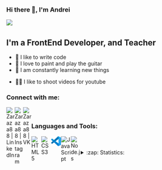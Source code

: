 ### Hi there 👋, I'm Andrei

![](https://komarev.com/ghpvc/?username=VladKalachev)

## I'm a FrontEnd Developer, and Teacher
- 💪 I like to write code
- 🎉 I love to paint and play the guitar
- 🥅 I am constantly learning new things
<!-- - ⚡ I love writing an article for https://webtricks-master.ru/ -->
- 🤹🏽 I like to shoot videos for youtube 

### Connect with me:


[<img align="left" alt="Zaraza88 | LinkedIn" width="22px" src="https://img.icons8.com/glyph-neue/452/linkedin.png" />][linkedin]
[<img align="left" alt="Zaraza88 | Instagram" width="22px" src="https://img.icons8.com/ios-filled/452/instagram.png" />][instagram]
[<img align="left" alt="Zaraza88 | VK" width="22px" src="https://img.icons8.com/ios-filled/452/telegram-app.png" />][telegram]



<br />

### Languages and Tools:
<!-- 
<img align="left" alt="React" width="26px" src="https://img.icons8.com/external-soft-fill-juicy-fish/452/external-api-software-development-soft-fill-soft-fill-juicy-fish.png" /> -->
<img align="left" alt="HTML5" width="26px" src="https://img.icons8.com/external-soft-fill-juicy-fish/452/external-sql-coding-and-development-soft-fill-soft-fill-juicy-fish.png" />
<img align="left" alt="CSS3" width="26px" src="https://img.icons8.com/external-soft-fill-juicy-fish/452/external-api-microservices-soft-fill-soft-fill-juicy-fish-4.png" />
<!-- <img align="left" alt="Sass" width="26px" src="https://img.icons8.com/cotton/452/api.png" /> -->
<img align="left" alt="Visual Studio Code" width="26px" src="https://raw.githubusercontent.com/github/explore/80688e429a7d4ef2fca1e82350fe8e3517d3494d/topics/visual-studio-code/visual-studio-code.png" />
<img align="left" alt="JavaScript" width="26px" src="https://img.icons8.com/color/452/python--v1.png" />
<img align="left" alt="Node.js" width="26px" src="https://img.icons8.com/external-tal-revivo-filled-tal-revivo/452/external-django-a-high-level-python-web-framework-that-encourages-rapid-development-logo-filled-tal-revivo.png" />


<br />
<br />


<details>
  <summary>:zap: Statistics:</summary>
   <img align="left" alt="codeSTACKr's GitHub Stats" src="https://github-readme-stats.vercel.app/api/top-langs/?username=VladKalachev&langs_count=8&layout=compact" />
    <br />
    <img align="left" alt="codeSTACKr's GitHub Stats" src="https://github-readme-stats.vercel.app/api?username=VladKalachev&show_icons=true" />
</details>

[telegram]: https://t.me/grriim_x
[linkedin]: https://www.linkedin.com/in/andrey-lupik/
[instagram]: https://www.instagram.com/zaraza.88/
